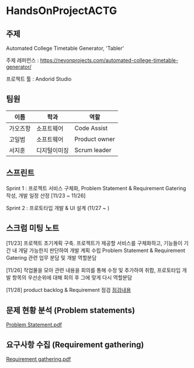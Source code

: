 # HandsOnProjectACTG

## 주제
 Automated College Timetable Generator, 'Tabler'

 주제 레퍼런스 : https://nevonprojects.com/automated-college-timetable-generator/

 프로젝트 툴 : Andorid Studio



## 팀원
|이름|학과|역할|
|------|---|----|
|가오즈항|소프트웨어|Code Assist|
|고일범|소프트웨어|Product owner|
|서지훈|디지털이미징|Scrum leader|




## 스프린트
  Sprint 1 : 프로젝트 서비스 구체화, Problem Statement & Requirement Gatering 작성, 개발 일정 산정 [11/23 ~ 11/26]

  Sprint 2 : 프로토타입 개발 & UI 설계 (11/27 ~ )
 
 
 
 
## 스크럼 미팅 노트
   [11/23] 프로젝트 초기계획 구축. 프로젝트가 제공할 서비스를 구체화하고, 기능들이 기간 내 개달 가능한지 판단하여 개발 계획 수립
   Problem Statement & Requirement Gatering 관련 업무 분담 및 개발 역할분담
 
   [11/26] 작업물을 모아 관련 내용을 회의를 통해 수정 및 추가하여 취합, 프로토타입 개발 항목의 우선순위에 대해 회의 후 그에 맞게 다시 역할분담
 
   [11/28] product backlog & Requirement 점검   <a href="https://github.com/joasjh/HandsOnProjectACTG/blob/main/Document/Product%20backlog.pdf">점검내용</a>




## 문제 현황 분석 (Problem statements)
<a href="https://github.com/joasjh/HandsOnProjectACTG/blob/main/Document/Problem%20Statement.pdf">Problem Statement.pdf</a>




## 요구사항 수집 (Requirement gathering)
<a href="https://github.com/joasjh/HandsOnProjectACTG/blob/main/Document/Requirement%20Gathering.pdf">Requirement gathering.pdf</a>
